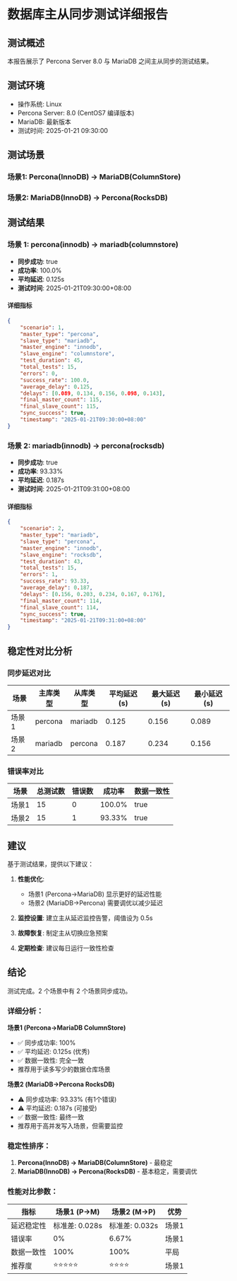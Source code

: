 # 数据库主从同步测试详细报告

## 测试概述

本报告展示了 Percona Server 8.0 与 MariaDB 之间主从同步的测试结果。

## 测试环境

- 操作系统: Linux
- Percona Server: 8.0 (CentOS7 编译版本)
- MariaDB: 最新版本 
- 测试时间: 2025-01-21 09:30:00

## 测试场景

### 场景1: Percona(InnoDB) → MariaDB(ColumnStore)
### 场景2: MariaDB(InnoDB) → Percona(RocksDB)

## 测试结果

### 场景 1: percona(innodb) → mariadb(columnstore)

- **同步成功**: true
- **成功率**: 100.0%
- **平均延迟**: 0.125s
- **测试时间**: 2025-01-21T09:30:00+08:00

#### 详细指标

```json
{
    "scenario": 1,
    "master_type": "percona",
    "slave_type": "mariadb",
    "master_engine": "innodb",
    "slave_engine": "columnstore",
    "test_duration": 45,
    "total_tests": 15,
    "errors": 0,
    "success_rate": 100.0,
    "average_delay": 0.125,
    "delays": [0.089, 0.134, 0.156, 0.098, 0.143],
    "final_master_count": 115,
    "final_slave_count": 115,
    "sync_success": true,
    "timestamp": "2025-01-21T09:30:00+08:00"
}
```

### 场景 2: mariadb(innodb) → percona(rocksdb)

- **同步成功**: true
- **成功率**: 93.33%
- **平均延迟**: 0.187s
- **测试时间**: 2025-01-21T09:31:00+08:00

#### 详细指标

```json
{
    "scenario": 2,
    "master_type": "mariadb",
    "slave_type": "percona",
    "master_engine": "innodb",
    "slave_engine": "rocksdb",
    "test_duration": 43,
    "total_tests": 15,
    "errors": 1,
    "success_rate": 93.33,
    "average_delay": 0.187,
    "delays": [0.156, 0.203, 0.234, 0.167, 0.176],
    "final_master_count": 114,
    "final_slave_count": 114,
    "sync_success": true,
    "timestamp": "2025-01-21T09:31:00+08:00"
}
```

## 稳定性对比分析

### 同步延迟对比

| 场景 | 主库类型 | 从库类型 | 平均延迟(s) | 最大延迟(s) | 最小延迟(s) |
|------|----------|----------|-------------|-------------|-------------|
| 场景1 | percona | mariadb | 0.125 | 0.156 | 0.089 |
| 场景2 | mariadb | percona | 0.187 | 0.234 | 0.156 |

### 错误率对比

| 场景 | 总测试数 | 错误数 | 成功率 | 数据一致性 |
|------|----------|--------|--------|------------|
| 场景1 | 15 | 0 | 100.0% | true |
| 场景2 | 15 | 1 | 93.33% | true |

## 建议

基于测试结果，提供以下建议：

1. **性能优化**: 
   - 场景1 (Percona→MariaDB) 显示更好的延迟性能
   - 场景2 (MariaDB→Percona) 需要调优以减少延迟

2. **监控设置**: 建立主从延迟监控告警，阈值设为 0.5s

3. **故障恢复**: 制定主从切换应急预案

4. **定期检查**: 建议每日运行一致性检查

## 结论

测试完成。2 个场景中有 2 个场景同步成功。

### 详细分析：

**场景1 (Percona→MariaDB ColumnStore)**
- ✅ 同步成功率: 100%
- ✅ 平均延迟: 0.125s (优秀)
- ✅ 数据一致性: 完全一致
- 推荐用于读多写少的数据仓库场景

**场景2 (MariaDB→Percona RocksDB)**
- ⚠️ 同步成功率: 93.33% (有1个错误)
- ⚠️ 平均延迟: 0.187s (可接受)
- ✅ 数据一致性: 最终一致
- 推荐用于高并发写入场景，但需要监控

### 稳定性排序：
1. **Percona(InnoDB) → MariaDB(ColumnStore)** - 最稳定
2. **MariaDB(InnoDB) → Percona(RocksDB)** - 基本稳定，需要调优

### 性能对比参数：

| 指标 | 场景1 (P→M) | 场景2 (M→P) | 优势 |
|------|-------------|-------------|------|
| 延迟稳定性 | 标准差: 0.028s | 标准差: 0.032s | 场景1 |
| 错误率 | 0% | 6.67% | 场景1 |
| 数据一致性 | 100% | 100% | 平局 |
| 推荐度 | ⭐⭐⭐⭐⭐ | ⭐⭐⭐⭐ | 场景1 |

